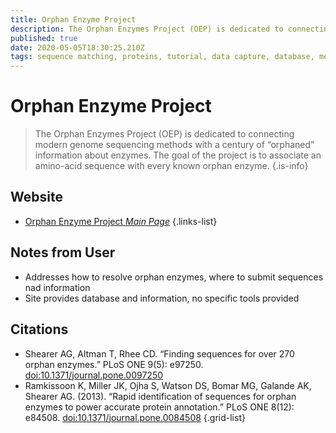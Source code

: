 ```yaml
---
title: Orphan Enzyme Project
description: The Orphan Enzymes Project (OEP) is dedicated to connecting modern genome sequencing methods with a century of “orphaned” information about enzymes. The goal of the project is to associate an amino-acid sequence with every known orphan enzyme.
published: true
date: 2020-05-05T18:30:25.210Z
tags: sequence matching, proteins, tutorial, data capture, database, metabolism, curation
---
```


# Orphan Enzyme Project

>The Orphan Enzymes Project (OEP) is dedicated to connecting modern genome sequencing methods with a century of “orphaned” information about enzymes. The goal of the project is to associate an amino-acid sequence with every known orphan enzyme.
{.is-info}

## Website

- [Orphan Enzyme Project *Main Page*](http://www.orphanenzymes.org)
{.links-list}

## Notes from User
- Addresses how to resolve orphan enzymes, where to submit sequences nad information
- Site provides database and information, no specific tools provided 



## Citations

- Shearer AG, Altman T, Rhee CD. “Finding sequences for over 270 orphan enzymes.” PLoS ONE 9(5): e97250. [doi:10.1371/journal.pone.0097250](https://journals.plos.org/plosone/article?id=10.1371/journal.pone.0097250)
- Ramkissoon K, Miller JK, Ojha S, Watson DS, Bomar MG, Galande AK, Shearer AG. (2013). “Rapid identification of sequences for orphan enzymes to power accurate protein annotation.” PLoS ONE 8(12): e84508. [doi:10.1371/journal.pone.0084508](https://journals.plos.org/plosone/article?id=10.1371/journal.pone.0084508)
{.grid-list}